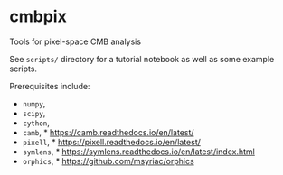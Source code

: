 # cmbpix
Tools for pixel-space CMB analysis

See `scripts/` directory for a tutorial notebook as well as some example scripts.

Prerequisites include:
* `numpy`, 
* `scipy`, 
* `cython`, 
* `camb`, 
		* https://camb.readthedocs.io/en/latest/
* `pixell`, 
		* https://pixell.readthedocs.io/en/latest/
* `symlens`, 
		* https://symlens.readthedocs.io/en/latest/index.html
* `orphics`, 
		* https://github.com/msyriac/orphics